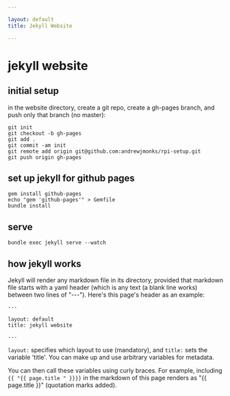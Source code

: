 ```yaml
---

layout: default
title: Jekyll Website

---
```



# jekyll website

## initial setup

in the website directory, create a git repo, create a gh-pages branch, and push only that branch (no master):

	git init
	git checkout -b gh-pages
	git add .
	git commit -am init
	git remote add origin git@github.com:andrewjmonks/rpi-setup.git
	git push origin gh-pages

## set up jekyll for github pages

	gem install github-pages
	echo "gem 'github-pages'" > Gemfile
	bundle install

## serve
	
	bundle exec jekyll serve --watch

## how jekyll works

Jekyll will render any markdown file in its directory, provided that markdown file starts with a yaml header (which is any text (a blank line works) between two lines of "---"). Here's this page's header as an example:

	---

	layout: default
	title: jekyll website

	---

`layout:` specifies which layout to use (mandatory), and `title:` sets the variable 'title'. You can make up and use arbitrary variables for metadata.

You can then call these variables using curly braces. For example, including `{{ "{{ page.title " }}}}` in the markdown of this page renders as "{{ page.title }}" (quotation marks added).